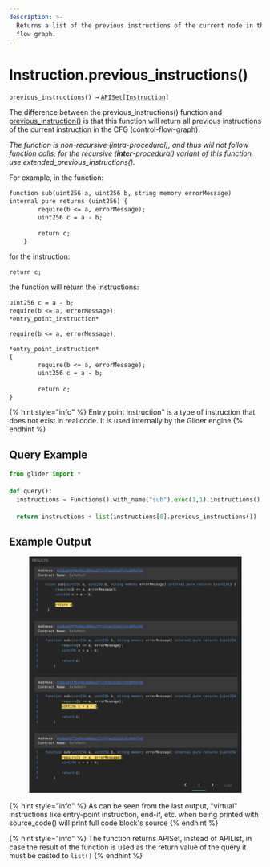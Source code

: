 ```yaml
---
description: >-
  Returns a list of the previous instructions of the current node in the control
  flow graph.
---
```


# Instruction.previous\_instructions()

`previous_instructions() →` [`APISet`](../iterables/apiset.md)`[`[`Instruction`](./)`]`

The difference between the previous\_instructions() function and [previous\_instruction()](instruction.previous_instruction.md) is that this function will return all previous instructions of the current instruction in the CFG (control-flow-graph).

_The function is non-recursive (intra-procedural), and thus will not follow function calls; for the recursive (**inter**-procedural) variant of this function, use extended\_previous\_instructions()._

For example, in the function:

```solidity
function sub(uint256 a, uint256 b, string memory errorMessage) internal pure returns (uint256) {
        require(b <= a, errorMessage);
        uint256 c = a - b;

        return c;
    }
```

for the instruction:&#x20;

```solidity
return c;
```

the function will return the instructions:

```solidity
uint256 c = a - b;
require(b <= a, errorMessage);
*entry_point_instruction*
```

```solidity
require(b <= a, errorMessage);
```

```solidity
*entry_point_instruction*
{
        require(b <= a, errorMessage);
        uint256 c = a - b;

        return c;
}
```

{% hint style="info" %}
Entry point instruction" is a type of instruction that does not exist in real code. It is used internally by the Glider engine
{% endhint %}

## Query Example

```python
from glider import *

def query():
  instructions = Functions().with_name("sub").exec(1,1).instructions().exec(1,3)

  return instructions + list(instructions[0].previous_instructions())
```

## Example Output

<figure><img src="../../.gitbook/assets/image (1) (1) (1).png" alt=""><figcaption></figcaption></figure>



{% hint style="info" %}
As can be seen from the last output, "virtual" instructions like entry-point instruction, end-if, etc. when being printed with source\_code() will print full code block's source
{% endhint %}

{% hint style="info" %}
The function returns APISet, instead of APIList, in case the result of the function is used as the return value of the query it must be casted to `list()`
{% endhint %}
